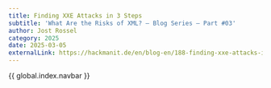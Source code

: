 ```yaml
---
title: Finding XXE Attacks in 3 Steps 
subtitle: 'What Are the Risks of XML? – Blog Series – Part #03'
author: Jost Rossel
category: 2025
date: 2025-03-05
externalLink: https://hackmanit.de/en/blog-en/188-finding-xxe-attacks-in-3-steps
---
```


{{ global.index.navbar }}
